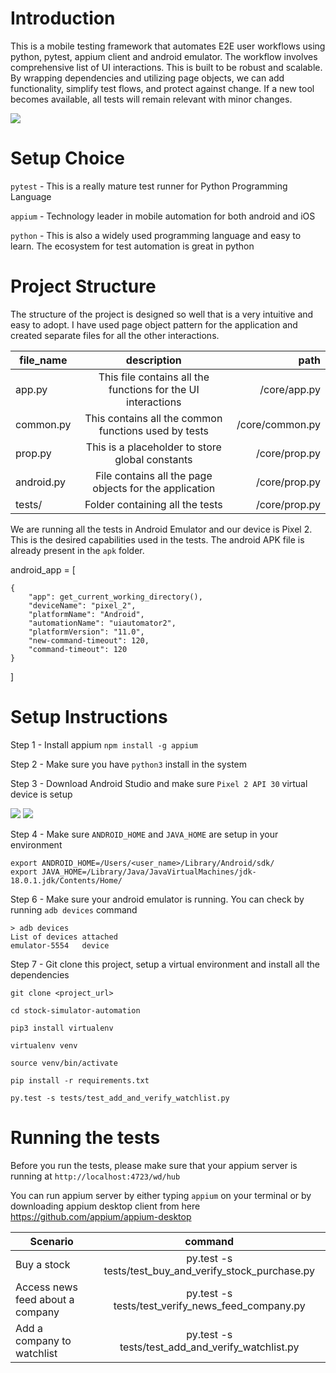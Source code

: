 
# Introduction 

This is a mobile testing framework that automates E2E user workflows using python, pytest, appium client and android emulator. 
The workflow involves comprehensive list of UI interactions. This is built to be robust and scalable. 
By wrapping dependencies and utilizing page objects, we can add functionality, simplify test flows, and 
protect against change. If a new tool becomes available, all tests will remain relevant with minor changes.

![](images/automation.gif)

# Setup Choice 

`pytest` - This is a really mature test runner for Python Programming Language

`appium` - Technology leader in mobile automation for both android and iOS

`python` - This is also a widely used programming language and easy to learn. The ecosystem for test automation is great
in python


# Project Structure 

The structure of the project is designed so well that is a very intuitive and easy to adopt. I have used page object 
pattern for the application and created separate files for all the other interactions.

| file_name  |                         description                          |            path |
|------------|:------------------------------------------------------------:|----------------:|
| app.py     | This file contains all the functions for the UI interactions |    /core/app.py |
| common.py  |     This contains all the common functions used by tests     | /core/common.py |
| prop.py    |       This is a placeholder to store global constants        |   /core/prop.py |
| android.py |    File contains all the page objects for the application    |   /core/prop.py |
| tests/     |               Folder containing all the tests                |   /core/prop.py |

We are running all the tests in Android Emulator and our device is Pixel 2. This is the desired capabilities used in 
the tests. The android APK file is already present in the  `apk` folder.  

android_app = [

    {
        "app": get_current_working_directory(),
        "deviceName": "pixel_2",
        "platformName": "Android",
        "automationName": "uiautomator2",
        "platformVersion": "11.0",
        "new-command-timeout": 120,
        "command-timeout": 120
    }

]

# Setup Instructions 

Step 1 - Install appium `npm install -g appium `

Step 2 - Make sure you have `python3` install in the system

Step 3 - Download Android Studio and make sure `Pixel 2 API 30` virtual device is setup

![](images/device-configuration.png)
![](images/pixel-2-device.png)


Step 4 - Make sure `ANDROID_HOME` and `JAVA_HOME` are setup in your environment

    export ANDROID_HOME=/Users/<user_name>/Library/Android/sdk/
    export JAVA_HOME=/Library/Java/JavaVirtualMachines/jdk-18.0.1.jdk/Contents/Home/

Step 6 - Make sure your android emulator is running. You can check by running `adb devices` command

    > adb devices
    List of devices attached
    emulator-5554	device


Step 7 - Git clone this project, setup a virtual environment and install all the dependencies 

    git clone <project_url>

    cd stock-simulator-automation
    
    pip3 install virtualenv
    
    virtualenv venv 
    
    source venv/bin/activate
    
    pip install -r requirements.txt

    py.test -s tests/test_add_and_verify_watchlist.py  


# Running the tests 

Before you run the tests, please make sure that your appium server is running at `http://localhost:4723/wd/hub`

You can run appium server by either typing `appium` on your terminal or by downloading appium desktop client from here
https://github.com/appium/appium-desktop


| Scenario |           command                                      |
|------|:------------------------------------------------------:|
| Buy a stock | py.test -s tests/test_buy_and_verify_stock_purchase.py |
| Access news feed about a company |   py.test -s tests/test_verify_news_feed_company.py  |
| Add a company to watchlist     |    py.test -s tests/test_add_and_verify_watchlist.py   |
